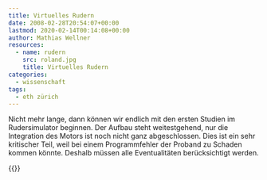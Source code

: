 ```yaml
---
title: Virtuelles Rudern
date: 2008-02-28T20:54:07+00:00
lastmod: 2020-02-14T00:14:08+00:00
author: Mathias Wellner
resources:
  - name: rudern
    src: roland.jpg
    title: Virtuelles Rudern
categories:
  - wissenschaft
tags:
  - eth zürich
---
```

Nicht mehr lange, dann können wir endlich mit den ersten Studien im Rudersimulator beginnen. Der Aufbau steht weitestgehend, nur die Integration des Motors ist noch nicht ganz abgeschlossen. Dies ist ein sehr kritischer Teil, weil bei einem Programmfehler der Proband zu Schaden kommen könnte. Deshalb müssen alle Eventualitäten berücksichtigt werden. 
<!--more-->

{{<responsive-image name="rudern">}}
